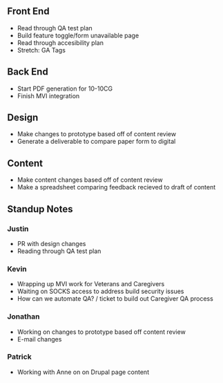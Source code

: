 ## Front End
- Read through QA test plan
- Build feature toggle/form unavailable page
- Read through accesibility plan
- Stretch: GA Tags

## Back End
- Start PDF generation for 10-10CG
- Finish MVI integration

## Design
- Make changes to prototype based off of content review
- Generate a deliverable to compare paper form to digital

## Content
- Make content changes based off of content review
- Make a spreadsheet comparing feedback recieved to draft of content

## Standup Notes

### Justin
- PR with design changes
- Reading through QA test plan
### Kevin
- Wrapping up MVI work for Veterans and Caregivers
- Waiting on SOCKS access to address build security issues
- How can we automate QA? / ticket to build out Caregiver QA process
### Jonathan
- Working on changes to prototype based off content review
- E-mail changes
### Patrick
- Working with Anne on on Drupal page content
